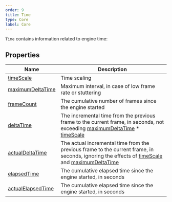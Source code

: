 ```yaml
---
order: 9
title: Time
type: Core
label: Core
---
```


`Time` contains information related to engine time:

## Properties

| Name                                                   | Description                                                                                                                                              |
| ------------------------------------------------------ | -------------------------------------------------------------------------------------------------------------------------------------------------------- |
| [timeScale](/en/apis/core/#Time-timeScale)             | Time scaling                                                                                                                                             |
| [maximumDeltaTime](/en/apis/core/#Time-maximumDeltaTime) | Maximum interval, in case of low frame rate or stuttering                                                                                                 |
| [frameCount](/en/apis/core/#Time-frameCount)           | The cumulative number of frames since the engine started                                                                                                 |
| [deltaTime](/en/apis/core/#Time-deltaTime)             | The incremental time from the previous frame to the current frame, in seconds, not exceeding [maximumDeltaTime](/en/apis/core/#Time-maximumDeltaTime) \* [timeScale](/en/apis/core/#Time-timeScale) |
| [actualDeltaTime](/en/apis/core/#Time-actualDeltaTime) | The actual incremental time from the previous frame to the current frame, in seconds, ignoring the effects of [timeScale](/en/apis/core/#Time-timeScale) and [maximumDeltaTime](/en/apis/core/#Time-maximumDeltaTime) |
| [elapsedTime](/en/apis/core/#Time-elapsedTime)         | The cumulative elapsed time since the engine started, in seconds                                                                                         |
| [actualElapsedTime](/en/apis/core/#Time-actualElapsedTime) | The cumulative elapsed time since the engine started, in seconds                                                                                         |


